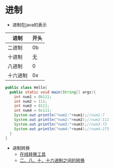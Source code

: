 # 进制

* 进制在java的表示

| 进制     | 开头 |
| -------- | ---- |
| 二进制   | 0b   |
| 十进制   | 无   |
| 八进制   | 0    |
| 十六进制 | 0x   |

```java
public class Hello{
  public static void main(String[] args){
    int num1 = 0b111;
    int num2 = 111;
    int num3 = 0111;
    int num4 = 0x111;
    System.out.println("num1:"+num1);//num1:7
    System.out.println("num2:"+num2);//num2:111
    System.out.println("num3:"+num3);//num3:73
    System.out.println("num4:"+num4);//num4:273
  }
}
```

* 进制转换
  * [在线转换工具](https://www.sojson.com/hexconvert.html)
  * [二、八、十、十六进制之间的转换](http://t.csdn.cn/8WKlz)
